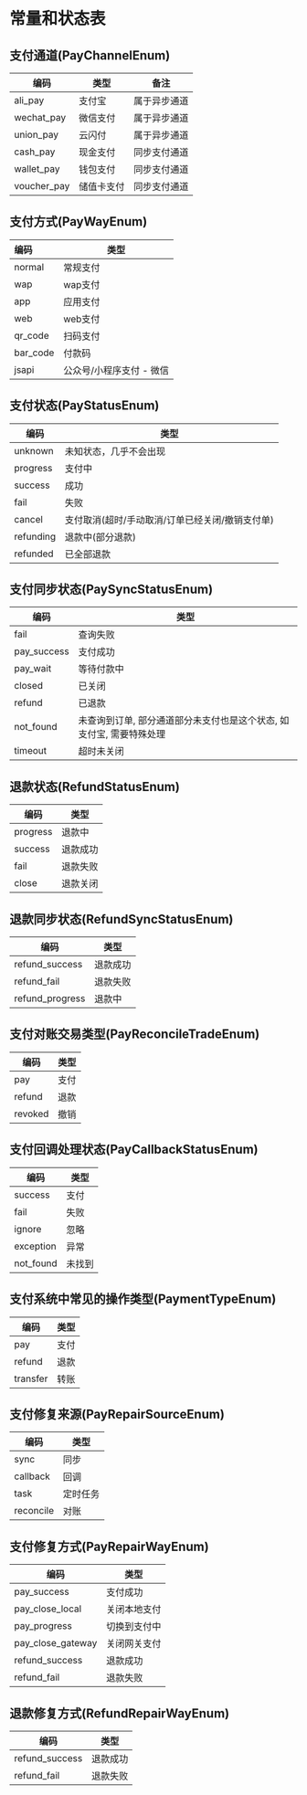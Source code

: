 # 常量和状态表

## 支付通道(PayChannelEnum)

| 编码        | 类型       | 备注         |
| ----------- | ---------- | ------------ |
| ali_pay     | 支付宝     | 属于异步通道 |
| wechat_pay  | 微信支付   | 属于异步通道 |
| union_pay   | 云闪付     | 属于异步通道 |
| cash_pay    | 现金支付   | 同步支付通道 |
| wallet_pay  | 钱包支付   | 同步支付通道 |
| voucher_pay | 储值卡支付 | 同步支付通道 |

## 支付方式(PayWayEnum)

| 编码       | 类型             |
|:---------|----------------|
| normal   | 常规支付           |
| wap      | wap支付          |
| app      | 应用支付           |
| web      | web支付          |
| qr_code  | 扫码支付           |
| bar_code | 付款码            |
| jsapi    | 公众号/小程序支付 - 微信 |

## 支付状态(PayStatusEnum)

| 编码        | 类型                         |
|-----------|----------------------------|
| unknown   | 未知状态，几乎不会出现                |
| progress  | 支付中                        |
| success   | 成功                         |
| fail      | 失败                         |
| cancel    | 支付取消(超时/手动取消/订单已经关闭/撤销支付单) |
| refunding | 退款中(部分退款)                  |
| refunded  | 已全部退款                      |

## 支付同步状态(PaySyncStatusEnum)

| 编码          | 类型                                    |
|-------------|---------------------------------------|
| fail        | 查询失败                                  |
| pay_success | 支付成功                                  |
| pay_wait    | 等待付款中                                 |
| closed      | 已关闭                                   |
| refund      | 已退款                                   |
| not_found   | 未查询到订单, 部分通道部分未支付也是这个状态, 如支付宝, 需要特殊处理 |
| timeout     | 超时未关闭                                 |

## 退款状态(RefundStatusEnum)

| 编码       | 类型   |
|----------|------|
| progress | 退款中  |
| success  | 退款成功 |
| fail     | 退款失败 |
| close    | 退款关闭 |

## 退款同步状态(RefundSyncStatusEnum)

| 编码              | 类型   |
|-----------------|------|
| refund_success  | 退款成功 |
| refund_fail     | 退款失败 |
| refund_progress | 退款中  |

## 支付对账交易类型(PayReconcileTradeEnum)

| 编码      | 类型 |
|---------|----|
| pay     | 支付 |
| refund  | 退款 |
| revoked | 撤销 |

## 支付回调处理状态(PayCallbackStatusEnum)

| 编码        | 类型  |
|-----------|-----|
| success   | 支付  |
| fail      | 失败  |
| ignore    | 忽略  |
| exception | 异常  |
| not_found | 未找到 |

## 支付系统中常见的操作类型(PaymentTypeEnum)

| 编码       | 类型 |
|----------|----|
| pay      | 支付 |
| refund   | 退款 |
| transfer | 转账 |


## 支付修复来源(PayRepairSourceEnum)

| 编码        | 类型   |
|-----------|------|
| sync      | 同步   |
| callback  | 回调   |
| task      | 定时任务 |
| reconcile | 对账   |

## 支付修复方式(PayRepairWayEnum)

| 编码                | 类型     |
|-------------------|--------|
| pay_success       | 支付成功   |
| pay_close_local   | 关闭本地支付 |
| pay_progress      | 切换到支付中 |
| pay_close_gateway | 关闭网关支付 |
| refund_success    | 退款成功   |
| refund_fail       | 退款失败   |


## 退款修复方式(RefundRepairWayEnum)

| 编码             | 类型   |
|----------------|------|
| refund_success | 退款成功 |
| refund_fail    | 退款失败 |

